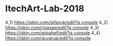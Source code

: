 # ItechArt-Lab-2018
4_1) https://jsbin.com/qifavuk/edit?js,console
4_2) https://jsbin.com/rinasaq/edit?js,console
4_3) https://jsbin.com/wipahef/edit?js,console
4_4) https://jsbin.com/quyarup/edit?js,console
